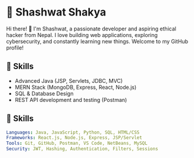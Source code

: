 # 💫 Shashwat Shakya

Hi there! 👋 I'm Shashwat, a passionate developer and aspiring ethical hacker from Nepal. I love building web applications, exploring cybersecurity, and constantly learning new things. Welcome to my GitHub profile!

## 🌱 Skills
- Advanced Java (JSP, Servlets, JDBC, MVC)
- MERN Stack (MongoDB, Express, React, Node.js)
- SQL & Database Design
- REST API development and testing (Postman)

## 💼 Skills
```yaml
Languages: Java, JavaScript, Python, SQL, HTML/CSS
Frameworks: React.js, Node.js, Express, JSP/Servlet
Tools: Git, GitHub, Postman, VS Code, NetBeans, MySQL
Security: JWT, Hashing, Authentication, Filters, Sessions
